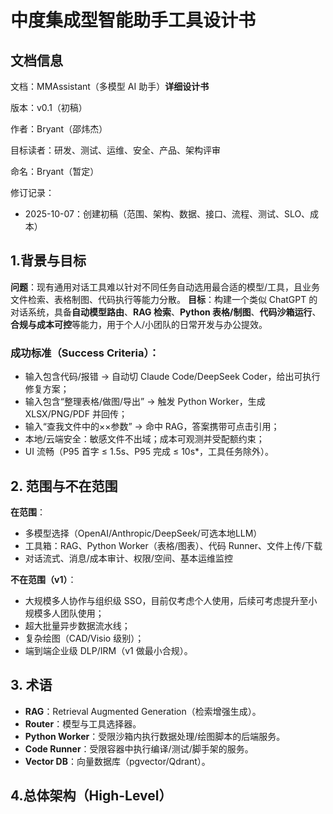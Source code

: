 # 中度集成型智能助手工具设计书



## 文档信息

文档：MMAssistant（多模型 AI 助手）**详细设计书**

版本：v0.1（初稿）

作者：Bryant（邵炜杰）

目标读者：研发、测试、运维、安全、产品、架构评审

命名：Bryant（暂定）

修订记录：

- 2025-10-07：创建初稿（范围、架构、数据、接口、流程、测试、SLO、成本）

## 1.背景与目标

**问题**：现有通用对话工具难以针对不同任务自动选用最合适的模型/工具，且业务文件检索、表格制图、代码执行等能力分散。
**目标**：构建一个类似 ChatGPT 的对话系统，具备**自动模型路由**、**RAG 检索**、**Python 表格/制图**、**代码沙箱运行**、**合规与成本可控**等能力，用于个人/小团队的日常开发与办公提效。

### **成功标准（Success Criteria）**：

- 输入包含代码/报错 → 自动切 Claude Code/DeepSeek Coder，给出可执行修复方案；
- 输入包含“整理表格/做图/导出” → 触发 Python Worker，生成 XLSX/PNG/PDF 并回传；
- 输入“查我文件中的××参数” → 命中 RAG，答案携带可点击引用；
- 本地/云端安全：敏感文件不出域；成本可观测并受配额约束；
- UI 流畅（P95 首字 ≤ 1.5s、P95 完成 ≤ 10s*，工具任务除外）。

## 2. 范围与不在范围

**在范围**：

- 多模型选择（OpenAI/Anthropic/DeepSeek/可选本地LLM）
- 工具箱：RAG、Python Worker（表格/图表）、代码 Runner、文件上传/下载
- 对话流式、消息/成本审计、权限/空间、基本运维监控

**不在范围（v1）**：

- 大规模多人协作与组织级 SSO，目前仅考虑个人使用，后续可考虑提升至小规模多人团队使用；
- 超大批量异步数据流水线；
- 复杂绘图（CAD/Visio 级别）；
- 端到端企业级 DLP/IRM（v1 做最小合规）。

## 3. 术语

- **RAG**：Retrieval Augmented Generation（检索增强生成）。
- **Router**：模型与工具选择器。
- **Python Worker**：受限沙箱内执行数据处理/绘图脚本的后端服务。
- **Code Runner**：受限容器中执行编译/测试/脚手架的服务。
- **Vector DB**：向量数据库（pgvector/Qdrant）。

## 4.总体架构（High-Level）